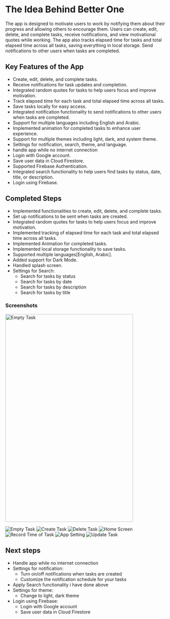 # The Idea Behind Better One

The app is designed to motivate users to work by notifying them about their progress and allowing others to encourage them.
Users can create, edit, delete, and complete tasks, receive notifications, and view motivational quotes while working.
The app also tracks elapsed time for tasks and total elapsed time across all tasks, saving everything in local storage.
Send notifications to other users when tasks are completed.

## Key Features of the App

* Create, edit, delete, and complete tasks.
* Receive notifications for task updates and completion.
* Integrated random quotes for tasks to help users focus and improve motivation.
* Track elapsed time for each task and total elapsed time across all tasks.
* Save tasks locally for easy access.
* Integrated notification functionality to send notifications to other users when tasks are completed.
* Support for multiple languages including English and Arabic.
* Implemented animation for completed tasks to enhance user experience.
* Support for multiple themes including light, dark, and system theme.
* Settings for notification, search, theme, and language.
* handle app while no internet connection
* Login with Google account.
* Save user data in Cloud Firestore.
* Supported Firebase Authentication.
* Integrated search functionality to help users find tasks by status, date, title, or description.
* Login using Firebase.

## Completed Steps

* Implemented functionalities to create, edit, delete, and complete tasks.
* Set up notifications to be sent when tasks are created.
* Integrated random quotes for tasks to help users focus and improve motivation.
* Implemented tracking of elapsed time for each task and total elapsed time across all tasks.
* Implemented Animation for completed tasks.
* Implemented local storage functionality to save tasks.
* Supported multiple languages[English, Arabic].
* Added support for Dark Mode.
* Handled splash screen.
* Settings for Search:
  * Search for tasks by status
  * Search for tasks by date
  * Search for tasks by description
  * Search for tasks by title

### Screenshots

<img src="[https://drive.google.com/uc?export=view&id=1vr4RdfEACEfUMHsHZuQ_JxbCtXjKm2aa](https://drive.google.com/file/d/1vr4RdfEACEfUMHsHZuQ_JxbCtXjKm2aa/view?usp=drive_link)" alt="Empty Task" width="400" height="650">

![Empty Task](https://drive.google.com/uc?export=view&id=1vr4RdfEACEfUMHsHZuQ_JxbCtXjKm2aa)
![Create Task](https://drive.google.com/uc?export=view&id=1v4Q-ZYzHstcXg9FxA8DpK-CDYEICrjuy)
![Delete Task](https://drive.google.com/uc?export=view&id=1TitmfUc9BVMSMV9KkdDSJqHfTFCYHA8H)
![Home Screen](https://drive.google.com/uc?export=view&id=11Cbe_vHCSDmx_nNe1o3qOn_t7DgXsMwD)
![Record Time of Task](https://drive.google.com/uc?export=view&id=1H8-ef4hXBw6EjnH8lL5gYJgVV93h7lBY)
![App Setting](https://drive.google.com/uc?export=view&id=1IwxVG6r_CGskWsqzFcf37PM4BbMndyRL)
![Update Task](https://drive.google.com/uc?export=view&id=1IwxVG6r_CGskWsqzFcf37PM4BbMndyRL)

## Next steps

* Handle app while no internet connection
* Settings for notification:
  * Turn on/off notifications when tasks are created
  * Customize the notification schedule for your tasks
* Apply Search functionality i have done above
* Settings for theme:
  * Change to light, dark theme
* Login using Firebase:
  * Login with Google account
  * Save user data in Cloud Firestore

